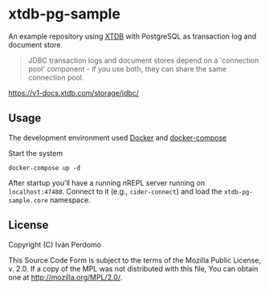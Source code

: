 # xtdb-pg-sample

An example repository using [XTDB](https://xtdb.com/) with PostgreSQL as transaction log and
document store.

> JDBC transaction logs and document stores depend on a 'connection pool' component - if you use
> both, they can share the same connection pool.

https://v1-docs.xtdb.com/storage/jdbc/


## Usage

The development environment used [Docker](https://docs.docker.com/get-docker/) and
[docker-compose](https://docs.docker.com/compose/)

Start the system

```
docker-compose up -d
```

After startup you'll have a running nREPL server running on `localhost:47480`. Connect to it (e.g.,
`cider-connect`) and load the `xtdb-pg-sample.core` namespace.


## License

Copyright (C) Iván Perdomo

This Source Code Form is subject to the terms of the Mozilla Public
License, v. 2.0. If a copy of the MPL was not distributed with this
file, You can obtain one at http://mozilla.org/MPL/2.0/.
